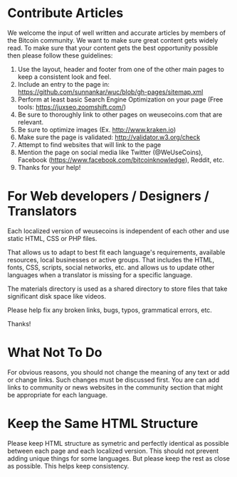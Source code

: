 # Contribute Articles

We welcome the input of well written and accurate articles by members of the Bitcoin community. We want to make sure great content gets widely read. To make sure that your content gets the best opportunity possible then please follow these guidelines:

1. Use the layout, header and footer from one of the other main pages to keep a consistent look and feel.
2. Include an entry to the page in: https://github.com/sunnankar/wuc/blob/gh-pages/sitemap.xml
3. Perform at least basic Search Engine Optimization on your page (Free tools: https://juxseo.zoomshift.com/)
4. Be sure to thoroughly link to other pages on weusecoins.com that are relevant.
5. Be sure to optimize images (Ex. http://www.kraken.io)
6. Make sure the page is validated: http://validator.w3.org/check
7. Attempt to find websites that will link to the page
8. Mention the page on social media like Twitter (@WeUseCoins), Facebook (https://www.facebook.com/bitcoinknowledge), Reddit, etc.
9. Thanks for your help!

# For Web developers / Designers / Translators

Each localized version of weusecoins is independent of each other and use static HTML, CSS or PHP files.

That allows us to adapt to best fit each language's requirements, available resources, local businesses or active groups. That includes the HTML, fonts, CSS, scripts, social networks, etc. and allows us to update other languages when a translator is missing for a specific language.

The materials directory is used as a shared directory to store files that take significant disk space like videos.

Please help fix any broken links, bugs, typos, grammatical errors, etc.

Thanks!

# What Not To Do

For obvious reasons, you should not change the meaning of any text or add or change links. Such changes must be discussed first.
You are can add links to community or news websites in the community section that might be appropriate for each language.

# Keep the Same HTML Structure

Please keep HTML structure as symetric and perfectly identical as possible between each page and each localized version. This should not prevent adding unique things for some languages. But please keep the rest as close as possible. This helps keep consistency.
